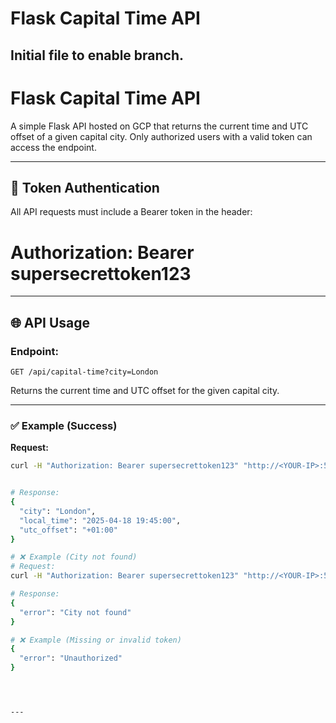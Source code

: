 # Flask Capital Time API
Initial file to enable branch.
---

# Flask Capital Time API

A simple Flask API hosted on GCP that returns the current time and UTC offset of a given capital city. Only authorized users with a valid token can access the endpoint.

---

## 🔐 Token Authentication

All API requests must include a Bearer token in the header:

# Authorization: Bearer supersecrettoken123


---

## 🌐 API Usage

### Endpoint:
`GET /api/capital-time?city=London`

Returns the current time and UTC offset for the given capital city.

---

### ✅ Example (Success)

**Request:**
```bash
curl -H "Authorization: Bearer supersecrettoken123" "http://<YOUR-IP>:5002/api/capital-time?city=London"


# Response:
{
  "city": "London",
  "local_time": "2025-04-18 19:45:00",
  "utc_offset": "+01:00"
}

# ❌ Example (City not found)
# Request:
curl -H "Authorization: Bearer supersecrettoken123" "http://<YOUR-IP>:5002/api/capital-time?city=Hogwarts"

# Response:
{
  "error": "City not found"
}

# ❌ Example (Missing or invalid token)
{
  "error": "Unauthorized"
}




---
